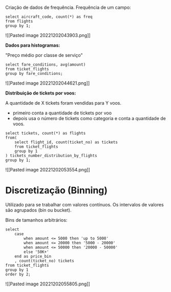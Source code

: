 Criação de dados de frequência. Frequência de um campo:

```
select aircraft_code, count(*) as freq
from flights
group by 1;
```

![[Pasted image 20221202043903.png]]

**Dados para histogramas:**

"Preço médio por classe de serviço"

```
select fare_conditions, avg(amount)
from ticket_flights
group by fare_conditions;
```

![[Pasted image 20221202044621.png]]

**Distribuição de tickets por voos:**

A quantidade de X tickets foram vendidas para Y voos.
- primeiro conta a quantidade de tickets por voo
- depois usa o número de tickets como categoria e conta a quantidade de voos.

```
select tickets, count(*) as flights
from(
	select flight_id, count(ticket_no) as tickets
	from ticket_flights
	group by 1
) tickets_number_distribution_by_flights
group by 1;
```

![[Pasted image 20221202053554.png]]

# Discretização (Binning)

Utilizado para se trabalhar com valores contínuos. Os intervalos de valores são agrupados  (bin ou bucket).

Bins de tamanhos arbitrários:

```
select
    case
        when amount <= 5000 then 'up to 5000'
        when amount <= 20000 then '5000 - 20000'
        when amount <= 50000 then '20000 - 50000'
        else '50K+'
    end as price_bin
    , count(ticket_no) tickets
from ticket_flights
group by 1
order by 2;
```

![[Pasted image 20221202055805.png]]

